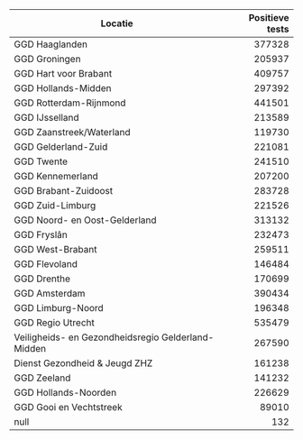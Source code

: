 | Locatie | Positieve tests |
|---------|----------------:|
| GGD Haaglanden                           | 377328 |
| GGD Groningen                            | 205937 |
| GGD Hart voor Brabant                    | 409757 |
| GGD Hollands-Midden                      | 297392 |
| GGD Rotterdam-Rijnmond                   | 441501 |
| GGD IJsselland                           | 213589 |
| GGD Zaanstreek/Waterland                 | 119730 |
| GGD Gelderland-Zuid                      | 221081 |
| GGD Twente                               | 241510 |
| GGD Kennemerland                         | 207200 |
| GGD Brabant-Zuidoost                     | 283728 |
| GGD Zuid-Limburg                         | 221526 |
| GGD Noord- en Oost-Gelderland            | 313132 |
| GGD Fryslân                              | 232473 |
| GGD West-Brabant                         | 259511 |
| GGD Flevoland                            | 146484 |
| GGD Drenthe                              | 170699 |
| GGD Amsterdam                            | 390434 |
| GGD Limburg-Noord                        | 196348 |
| GGD Regio Utrecht                        | 535479 |
| Veiligheids- en Gezondheidsregio Gelderland-Midden | 267590 |
| Dienst Gezondheid & Jeugd ZHZ            | 161238 |
| GGD Zeeland                              | 141232 |
| GGD Hollands-Noorden                     | 226629 |
| GGD Gooi en Vechtstreek                  | 89010 |
| null                                     |   132 |
